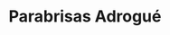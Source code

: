 ---
title: "Parabrisas Adrogué"
url: /adrogue/parabrisas-adrogue/
shop: reparación de automóviles
---